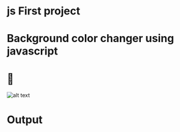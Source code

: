 # js First project 
# Background color changer using javascript 

# 🤩

![alt text](<Screenshot 2025-01-13 at 8.08.45 PM.png>)

# Output 
